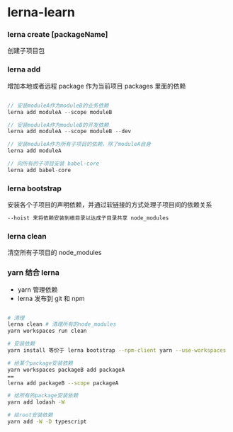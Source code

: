 # lerna-learn

### lerna create [packageName]

创建子项目包

### lerna add

增加本地或者远程 package 作为当前项目 packages 里面的依赖

```javascript

// 安装moduleA作为moduleB的业务依赖
lerna add moduleA --scope moduleB

// 安装moduleA作为moduleB的开发依赖
lerna add moduleA --scope moduleB --dev

// 安装moduleA作为所有子项目的依赖，除了moduleA自身
lerna add moduleA

// 向所有的子项目安装 babel-core
lerna add babel-core

```

### lerna bootstrap

安装各个子项目的声明依赖，并通过软链接的方式处理子项目间的依赖关系

```bash
--hoist 来将依赖安装到根目录以达成子目录共享 node_modules
```

### lerna clean

清空所有子项目的 node_modules

### yarn 结合 lerna

- yarn 管理依赖
- lerna 发布到 git 和 npm

```bash

# 清理
lerna clean # 清理所有的node_modules
yarn workspaces run clean

# 安装依赖
yarn install 等价于 lerna bootstrap --npm-client yarn --use-workspaces

# 给某个package安装依赖
yarn workspaces packageB add packageA
==
lerna add packageB --scope packageA

# 给所有的package安装依赖
yarn add lodash -W

# 给root安装依赖
yarn add -W -D typescript

```
